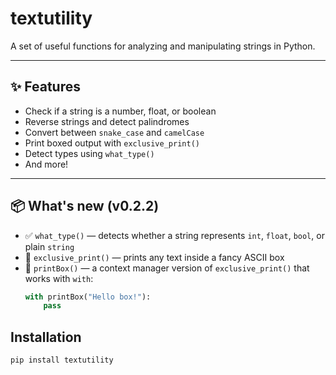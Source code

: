 # textutility

A set of useful functions for analyzing and manipulating strings in Python.

---

## ✨ Features

- Check if a string is a number, float, or boolean
- Reverse strings and detect palindromes
- Convert between `snake_case` and `camelCase`
- Print boxed output with `exclusive_print()`
- Detect types using `what_type()`
- And more!

---

## 📦 What's new (v0.2.2)

- ✅ `what_type()` — detects whether a string represents `int`, `float`, `bool`, or plain `string`
- 🧾 `exclusive_print()` — prints any text inside a fancy ASCII box
- 📐 `printBox()` — a context manager version of `exclusive_print()` that works with `with`:
  ```python
  with printBox("Hello box!"):
      pass

## Installation

```bash
pip install textutility
